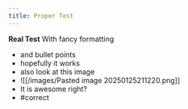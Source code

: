 ```yaml
---
title: Proper Test
---
```

**Real Test**
With fancy formatting
- and bullet points
- hopefully it works
- also look at this image
- ![[/images/Pasted image 20250125211220.png]]
- It is awesome right?
- #correct